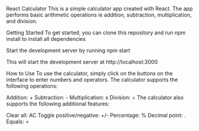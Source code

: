 React Calculator
This is a simple calculator app created with React.
The app performs basic arithmetic operations ie addition, subtraction, multiplication, and division.

Getting Started
To get started, you can clone this repository
and run npm install to install all dependencies

Start the development server by running
npm start

This will start the development server at http://localhost:3000

How to Use
To use the calculator, simply click on the buttons on the interface to enter numbers and operators. The calculator supports the following operations:

Addition: +
Subtraction: -
Multiplication: x
Division: ÷
The calculator also supports the following additional features:

Clear all: AC
Toggle positive/negative: +/-
Percentage: %
Decimal point: .
Equals: =
